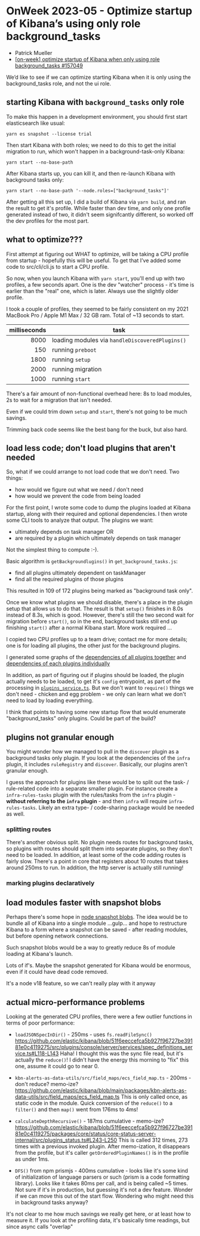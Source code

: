# OnWeek 2023-05 - Optimize startup of Kibana’s using only role background_tasks

- Patrick Mueller
- [[on-week] optimize startup of Kibana when only using role background_tasks #157049](https://github.com/elastic/kibana/pull/157049)

We’d like to see if we can optimize starting Kibana when it is only
using the background_tasks role, and not the ui role.

## starting Kibana with `background_tasks` only role

To make this happen in a development environment, you should first
start elasticsearch like usual:

```console
yarn es snapshot --license trial
```

Then start Kibana with both roles; we need to do this to get the initial
migration to run, which won't happen in a background-task-only Kibana:

```console
yarn start --no-base-path
```

After Kibana starts up, you can kill it, and then re-launch Kibana with 
background tasks only:

```console
yarn start --no-base-path '--node.roles=["background_tasks"]'
```

After getting all this set up, I did a build of Kibana via `yarn build`,
and ran the result to get it's profile.  While faster than dev time, and
only one profile generated instead of two, it didn't seem signifcantly
different, so worked off the dev profiles for the most part.

## what to optimize???

First attempt at figuring out WHAT to optimize, will be taking a CPU
profile from startup - hopefully this will be useful.  To get that I’ve
added some code to src/cli/cli.js to start a CPU profile.

So now, when you launch Kibana with `yarn start`, you'll end up with
two profiles, a few seconds apart.  One is the dev "watcher" process -
it's time is earlier than the "real" one, which is later.  Always use
the slightly older profile.

I took a couple of profiles, they seemed to be fairly consistent on
my 2021 MacBook Pro / Apple M1 Max / 32 GB ram.  Total of ~13 seconds
to start.

| milliseconds | task | 
| ----:        | ---- |
| 8000         | loading modules via `handleDiscoveredPlugins()`
|  150         | running `preboot`
| 1800         | running `setup`
| 2000         | running migration
| 1000         | running `start`

There's a fair amount of non-functional overhead here: 8s to load
modules, 2s to wait for a migration that isn't needed.

Even if we could trim down `setup` and `start`, there's not going to
be much savings.

Trimming back code seems like the best bang for the buck, but also hard.

## load less code; don't load plugins that aren't needed

So, what if we could arrange to not load code that we don't need.  Two
things:

- how would we figure out what we need / don't need
- how would we prevent the code from being loaded

For the first point, I wrote some code to dump the plugins loaded
at Kibana startup, along with their required and optional dependencies.
I then wrote some CLI tools to analyze that output.  The plugins we want:

- ultimately depends on task manager OR
- are required by a plugin which ultimately depends on task manager

Not the simplest thing to compute :-).

Basic algorithm is `getBackgroundlugins()` in `get_background_tasks.js`:

- find all plugins ultimately dependent on taskManager
- find all the required plugins of those plugins

This resulted in 109 of 172 plugins being marked as "background task only".

Once we know what plugins we should disable, there's a place in the plugin
setup that allows us to do that.  The result is that `setup()` finishes
in 8.0s instead of 8.3s, which is good.  However, there's still the
two second wait for migration before `start()`, so in the end, 
background tasks still end up finishing `start()` after a normal
Kibana start.  More work required ...

I copied two CPU profiles up to a team drive; contact me for more
details; one is for loading all plugins, the other just for the
background plugins.

I generated some graphs of the 
[dependencies of all plugins together](./plugin-deps-graphviz.md)
and
[dependencies of each plugins individually](./plugin-deps-mermaid.md)

In addition, as part of figuring out if plugins should be loaded, the
plugin actually needs to be loaded, to get it's `config`
entrypoint, as part of the processing in
[`plugins_service.ts`](https://github.com/elastic/kibana/blob/main/packages/core/plugins/core-plugins-server-internal/src/plugins_service.ts).
But we don't want to `require()` things we don't need - chicken and 
egg problem - we only can learn what we don't need to load by loading
everything.

I think that points to having some new startup flow that would
enumerate "background_tasks" only plugins.  Could be part of the
build?

## plugins not granular enough

You might wonder how we managed to pull in the `discover` plugin as
a background tasks only plugin.  If you look at the dependencies of the
`infra` plugin, it includes `ruleRegistry` and `discover`.  Basically,
our plugins aren't granular enough.

I guess the approach for plugins like these would be to split out the
task- / rule-related code into a separate smaller plugin.  For instance
create a `infra-rules-tasks` plugin with the rules/tasks from the
`infra` plugin - **without referring to the `infra` plugin** - and
then `infra` will require `infra-rules-tasks`.  Likely an extra
type- / code-sharing package would be needed as well.

### splitting routes

There's another obvious split.  No plugin needs routes for background tasks,
so plugins with routes should split them into separate plugins, so they
don't need to be loaded.  In addition, at least some of the code adding
routes is fairly slow.  There's a point in core that registers about 10
routes that takes around 250ms to run.  In addition, the http server is
actually still running!

### marking plugins declaratively

## load modules faster with snapshot blobs

Perhaps there's some hope in 
[node snapshot blobs](https://blog.logrocket.com/snapshot-flags-node-js-v18-8/).
The idea would be to bundle all of Kibana into a single module ...gulp... and
hope to restructure Kibana to a form where a snapshot can be saved - after
reading modules, but before opening network connections.  

Such snapshot blobs would be a way to greatly reduce 8s of module loading at
Kibana's launch.

Lots of if's.  Maybe the snapshot generated for Kibana would be enormous,
even if it could have dead code removed.

It's a node v18 feature, so we can't really play with it anyway

## actual micro-performance problems

Looking at the generated CPU profiles, there were a few outlier
functions in terms of poor performance:

- `loadJSONSpecInDir()` - 250ms - uses `fs.readFileSync()`
  https://github.com/elastic/kibana/blob/51f6eeccefca5b927f96727be39181e0c4119275/src/plugins/console/server/services/spec_definitions_service.ts#L118-L143
  Haha!  I thought this was the sync file read, but it's actually the 
  `reduce()`!  I didn't have the energy this morning to "fix" this one,
  assume it could go to near 0.

- `kbn-alerts-as-data-utils/src/field_maps/ecs_field_map.ts` - 200ms - don't reduce? memo-ize?
  https://github.com/elastic/kibana/blob/main/packages/kbn-alerts-as-data-utils/src/field_maps/ecs_field_map.ts
  This is only called once, as static code in the module.  Quick conversion of the `reduce()` to a `filter()`
  and then `map()` went from 176ms to 4ms!

- `calculateDepthRecursive()` - 187ms cumulative - memo-ize?
  https://github.com/elastic/kibana/blob/51f6eeccefca5b927f96727be39181e0c4119275/packages/core/status/core-status-server-internal/src/plugins_status.ts#L243-L250
  This is called 312 times, 273 times with a previous invoked plugin.  After
  memo-ization, it disappears from the profile, but it's caller 
  `getOrderedPluginNames()` is in the profile as under 1ms.

- `DFS()` from npm prismjs - 400ms cumulative - looks like it's some kind
  of initialization of language parsers or such (prism is a code formatting
  library).  Looks like it takes 80ms per call, and is being called ~5 times.
  Not sure if it's in production, but guessing it's not a dev feature.
  Wonder if we can move this out of the start flow.  Wondering who might
  need this in background tasks anyway?

It's not clear to me how much savings we really get here, or at least how
to measure it.  If you look at the profiling data, it's basically time
readings, but since async calls "overlap"
